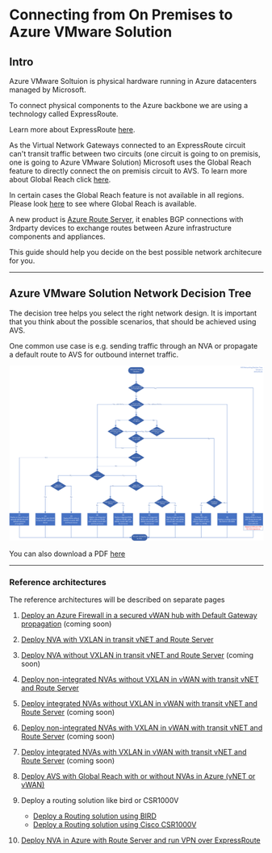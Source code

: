 # Connecting from On Premises to Azure VMware Solution

## Intro

Azure VMware Soltuion is physical hardware running in Azure datacenters managed by Microsoft.

To connect physical components to the Azure backbone we are using a technology called ExpressRoute.

Learn more about ExpressRoute [here](https://docs.microsoft.com/en-us/azure/expressroute/expressroute-introduction).

As the Virtual Network Gateways connected to an ExpressRoute circuit can't transit traffic between two circuits (one circuit is going to on premisis, one is going to Azure VMware Solution) Microsoft uses the Global Reach feature to directly connect the on premisis circuit to AVS.
To learn more about Global Reach click [here](https://docs.microsoft.com/en-us/azure/expressroute/expressroute-global-reach).

In certain cases the Global Reach feature is not available in all regions. Please look [here](https://docs.microsoft.com/en-us/azure/expressroute/expressroute-global-reach#availability) to see where Global Reach is available.

A new product is [Azure Route Server](https://docs.microsoft.com/en-us/azure/route-server/overview), it enables BGP connections with 3rdparty devices to exchange routes between Azure infrastructure components and appliances.

This guide should help you decide on the best possible network architecure for you.

---

## Azure VMware Solution Network Decision Tree

The decision tree helps you select the right network design.
It is important that you think about the possible scenarios, that should be achieved using AVS.

One common use case is e.g. sending traffic through an NVA or propagate a default route to AVS for outbound internet traffic.

![AVS network decision tree](images/avs-network-decision-tree.png)

You can also download a PDF [here](avs-network-decision-tree.pdf)

---

### Reference architectures

The reference architectures will be described on separate pages

  1. [Deploy an Azure Firewall in a secured vWAN hub with Default Gateway propagation](deploy-an-azure-firewall-in-a-secured-vwan-hub-with-default-gateway-propagation) (coming soon)
  2. [Deploy NVA with VXLAN in transit vNET and Route Server](deploy-nva-with-vxlan-in-transit-vnet-and-route-server)
  3. [Deploy NVA without VXLAN in transit vNET and Route Server](deploy-nva-without-vxlan-in-transit-vnet-and-route-server) (coming soon)
  4. [Deploy non-integrated NVAs without VXLAN in vWAN with transit vNET and Route Server](deploy-non-integrated-nvas-without-vxlan-in-vwan-with-transit-vnet-and-route-server)
  5. [Deploy integrated NVAs without VXLAN in vWAN with transit vNET and Route Server](deploy-integrated-nvas-without-vxlan-in-vwan-with-transit-vnet-and-route-server) (coming soon)
  6. [Deploy non-integrated NVAs with VXLAN in vWAN with transit vNET and Route Server](deploy-non-integrated-nvas-with-vxlan-in-vwan-with-transit-vnet-and-route-server) (coming soon)
  7. [Deploy integrated NVAs with VXLAN in vWAN with transit vNET and Route Server](deploy-integrated-nvas-with-vxlan-in-vwan-with-transit-vnet-and-route-server) (coming soon)
  8. [Deploy AVS with Global Reach with or without NVAs in Azure (vNET or vWAN)](deploy-avs-with-global-reach-with-or-without-nvas-in-azure-vnet-or-vwan)
  9. Deploy a routing solution like bird or CSR1000V

      * [Deploy a Routing solution using BIRD](deploy-routing-bird)
      * [Deploy a Routing solution using Cisco CSR1000V](deploy-routing-csr1000v)
  
  10. [Deploy NVA in Azure with Route Server and run VPN over ExpressRoute](deploy-nva-in-azure-with-route-server-and-vpn-over-expressroute)
